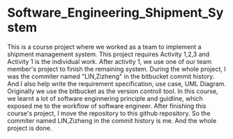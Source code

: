 # Software_Engineering_Shipment_System

This is a course project where we worked as a team to implement a shipment management system.
This project requires Activity 1,2,3 and Activity 1 is the individual work. After activity 1, we use one of our team member's project to finish 
the remaining system.
During the whole project, I was the commiter named "LIN,Zizheng" in the bitbucket commit history. And I also help write the requirement specification,
use case, UML Diagram.
Originally we use the bitbucket as the version controll tool. In this course, we learnt a lot of software enginnering principle and guidline,
which exposed me to the workflow of software engineer.
After finishing this course's project, I move the repository to this github repository.
So the commiter named LIN,Zizheng  in the commit history is me. And the whole project is done.
